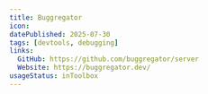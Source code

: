 ```yaml
---
title: Buggregator
icon:
datePublished: 2025-07-30
tags: [devtools, debugging]
links:
  GitHub: https://github.com/buggregator/server
  Website: https://buggregator.dev/
usageStatus: inToolbox
---
```

